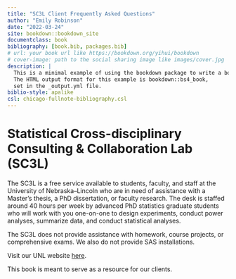 ```yaml
--- 
title: "SC3L Client Frequently Asked Questions"
author: "Emily Robinson"
date: "2022-03-24"
site: bookdown::bookdown_site
documentclass: book
bibliography: [book.bib, packages.bib]
# url: your book url like https://bookdown.org/yihui/bookdown
# cover-image: path to the social sharing image like images/cover.jpg
description: |
  This is a minimal example of using the bookdown package to write a book.
  The HTML output format for this example is bookdown::bs4_book,
  set in the _output.yml file.
biblio-style: apalike
csl: chicago-fullnote-bibliography.csl
---
```


# Statistical Cross-disciplinary Consulting & Collaboration Lab (SC3L)

The SC3L is a free service available to students, faculty, and staff at the University of Nebraska–Lincoln who are in need of assistance with a Master’s thesis, a PhD dissertation, or faculty research. The desk is staffed around 40 hours per week by advanced PhD statistics graduate students who will work with you one-on-one to design experiments, conduct power analyses, summarize data, and conduct statistical analyses.

The SC3L does not provide assistance with homework, course projects, or comprehensive exams. We also do not provide SAS installations.

Visit our UNL website [here](https://statistics.unl.edu/help-desk-form).

This book is meant to serve as a resource for our clients.

